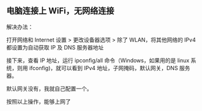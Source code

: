 ## 电脑连接上 WiFi，无网络连接
解决办法：

打开网络和 Internet 设置 > 更改设备器选项 > 除了 WLAN，将其他网络的 IPv4 都设置为自动获取 IP 及 DNS 服务器地址

接下来，查看 IP 地址，运行 ipconfig/all 命令（Windows，如果用的是 linux 系统，则用 ifconfig)，就可以看到 IPv4 地址，子网掩码，默认网关，DNS 服务器。

默认网关没有，我就自己配置一个。

按照以上操作，能够上网了
